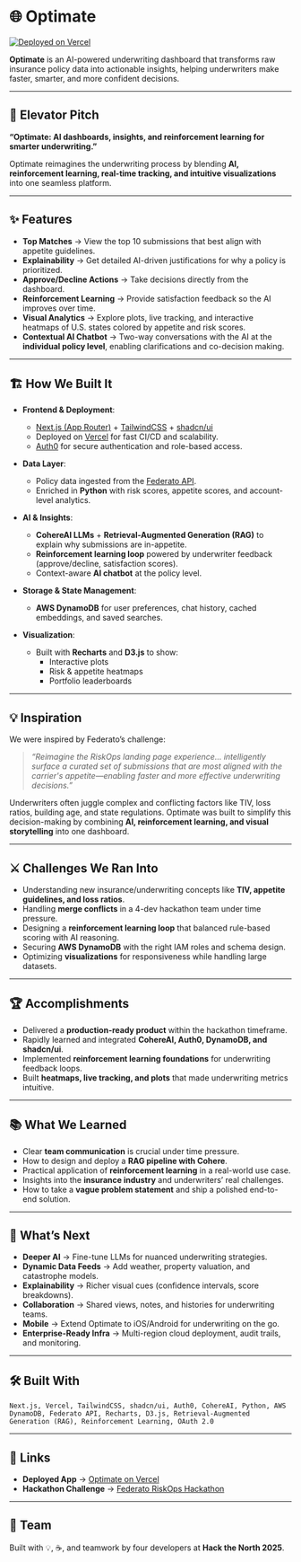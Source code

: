 # 🌐 Optimate  

[![Deployed on Vercel](https://img.shields.io/badge/Live%20Demo-Vercel-blue?logo=vercel)](https://optimate-two.vercel.app/auth)  

**Optimate** is an AI-powered underwriting dashboard that transforms raw insurance policy data into actionable insights, helping underwriters make faster, smarter, and more confident decisions.  

---

## 🚀 Elevator Pitch  

**“Optimate: AI dashboards, insights, and reinforcement learning for smarter underwriting.”**  

Optimate reimagines the underwriting process by blending **AI, reinforcement learning, real-time tracking, and intuitive visualizations** into one seamless platform.  

---

## ✨ Features  

- **Top Matches** → View the top 10 submissions that best align with appetite guidelines.  
- **Explainability** → Get detailed AI-driven justifications for why a policy is prioritized.  
- **Approve/Decline Actions** → Take decisions directly from the dashboard.  
- **Reinforcement Learning** → Provide satisfaction feedback so the AI improves over time.  
- **Visual Analytics** → Explore plots, live tracking, and interactive heatmaps of U.S. states colored by appetite and risk scores.  
- **Contextual AI Chatbot** → Two-way conversations with the AI at the **individual policy level**, enabling clarifications and co-decision making.  

---

## 🏗️ How We Built It  

- **Frontend & Deployment**:  
  - [Next.js (App Router)](https://nextjs.org/) + [TailwindCSS](https://tailwindcss.com/) + [shadcn/ui](https://ui.shadcn.com/)  
  - Deployed on [Vercel](https://vercel.com/) for fast CI/CD and scalability.  
  - [Auth0](https://auth0.com/) for secure authentication and role-based access.  

- **Data Layer**:  
  - Policy data ingested from the [Federato API](https://product.federato.ai/).  
  - Enriched in **Python** with risk scores, appetite scores, and account-level analytics.  

- **AI & Insights**:  
  - **CohereAI LLMs** + **Retrieval-Augmented Generation (RAG)** to explain why submissions are in-appetite.  
  - **Reinforcement learning loop** powered by underwriter feedback (approve/decline, satisfaction scores).  
  - Context-aware **AI chatbot** at the policy level.  

- **Storage & State Management**:  
  - **AWS DynamoDB** for user preferences, chat history, cached embeddings, and saved searches.  

- **Visualization**:  
  - Built with **Recharts** and **D3.js** to show:  
    - Interactive plots  
    - Risk & appetite heatmaps  
    - Portfolio leaderboards  

---

## 💡 Inspiration  

We were inspired by Federato’s challenge:  

> *“Reimagine the RiskOps landing page experience… intelligently surface a curated set of submissions that are most aligned with the carrier's appetite—enabling faster and more effective underwriting decisions.”*  

Underwriters often juggle complex and conflicting factors like TIV, loss ratios, building age, and state regulations. Optimate was built to simplify this decision-making by combining **AI, reinforcement learning, and visual storytelling** into one dashboard.  

---

## ⚔️ Challenges We Ran Into  

- Understanding new insurance/underwriting concepts like **TIV, appetite guidelines, and loss ratios**.  
- Handling **merge conflicts** in a 4-dev hackathon team under time pressure.  
- Designing a **reinforcement learning loop** that balanced rule-based scoring with AI reasoning.  
- Securing **AWS DynamoDB** with the right IAM roles and schema design.  
- Optimizing **visualizations** for responsiveness while handling large datasets.  

---

## 🏆 Accomplishments  

- Delivered a **production-ready product** within the hackathon timeframe.  
- Rapidly learned and integrated **CohereAI, Auth0, DynamoDB, and shadcn/ui**.  
- Implemented **reinforcement learning foundations** for underwriting feedback loops.  
- Built **heatmaps, live tracking, and plots** that made underwriting metrics intuitive.  

---

## 📚 What We Learned  

- Clear **team communication** is crucial under time pressure.  
- How to design and deploy a **RAG pipeline with Cohere**.  
- Practical application of **reinforcement learning** in a real-world use case.  
- Insights into the **insurance industry** and underwriters’ real challenges.  
- How to take a **vague problem statement** and ship a polished end-to-end solution.  

---

## 🔮 What’s Next  

- **Deeper AI** → Fine-tune LLMs for nuanced underwriting strategies.  
- **Dynamic Data Feeds** → Add weather, property valuation, and catastrophe models.  
- **Explainability** → Richer visual cues (confidence intervals, score breakdowns).  
- **Collaboration** → Shared views, notes, and histories for underwriting teams.  
- **Mobile** → Extend Optimate to iOS/Android for underwriting on the go.  
- **Enterprise-Ready Infra** → Multi-region cloud deployment, audit trails, and monitoring.  

---

## 🛠️ Built With  

`Next.js, Vercel, TailwindCSS, shadcn/ui, Auth0, CohereAI, Python, AWS DynamoDB, Federato API, Recharts, D3.js, Retrieval-Augmented Generation (RAG), Reinforcement Learning, OAuth 2.0`  

---

## 🔗 Links  

- **Deployed App** → [Optimate on Vercel](https://optimate-two.vercel.app/auth)  
- **Hackathon Challenge** → [Federato RiskOps Hackathon](https://hackthenorth.com/)  

---

## 🙌 Team  

Built with 💡, ☕, and teamwork by four developers at **Hack the North 2025**.  
